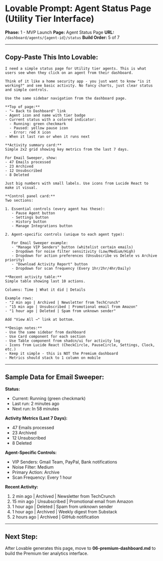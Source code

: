 # Lovable Prompt: Agent Status Page (Utility Tier Interface)

**Phase:** 1 - MVP Launch
**Page:** Agent Status Page
**URL:** `/dashboard/agents/{agent-id}/status`
**Build Order:** 5 of 7

---

## Copy-Paste This Into Lovable:

```
I need a simple status page for Utility tier agents. This is what users see when they click on an agent from their dashboard.

Think of it like a home security app - you just want to know "is it working?" and see basic activity. No fancy charts, just clear status and simple controls.

Use the same sidebar navigation from the dashboard page.

**Top of page:**
- "← Back to Dashboard" link
- Agent icon and name with tier badge
- Current status with a colored indicator:
  - Running: green checkmark
  - Paused: yellow pause icon
  - Error: red X icon
- When it last ran or when it runs next

**Activity summary card:**
Simple 2x2 grid showing key metrics from the last 7 days.

For Email Sweeper, show:
- 47 Emails processed
- 23 Archived
- 12 Unsubscribed
- 8 Deleted

Just big numbers with small labels. Use icons from Lucide React to make it visual.

**Control panel card:**
Two sections:

1. Essential controls (every agent has these):
   - Pause Agent button
   - Settings button
   - History button
   - Manage Integrations button

2. Agent-specific controls (unique to each agent type):

   For Email Sweeper example:
   - "Manage VIP Senders" button (whitelist certain emails)
   - Dropdown for noise filter sensitivity (Low/Medium/High)
   - Dropdown for action preferences (Unsubscribe vs Delete vs Archive priority)
   - "Download Activity Report" button
   - Dropdown for scan frequency (Every 1hr/2hr/4hr/Daily)

**Recent activity table:**
Simple table showing last 10 actions.

Columns: Time | What it did | Details

Example rows:
- "2 min ago | Archived | Newsletter from TechCrunch"
- "15 min ago | Unsubscribed | Promotional email from Amazon"
- "1 hour ago | Deleted | Spam from unknown sender"

Add "View All →" link at bottom.

**Design notes:**
- Use the same sidebar from dashboard
- Use Card component for each section
- Use Table component from shadcn/ui for activity log
- Icons from Lucide React (CheckCircle, PauseCircle, Settings, Clock, etc.)
- Keep it simple - this is NOT the Premium dashboard
- Metrics should stack to 1 column on mobile
```

---

## Sample Data for Email Sweeper:

**Status:**
- Current: Running (green checkmark)
- Last run: 2 minutes ago
- Next run: In 58 minutes

**Activity Metrics (Last 7 Days):**
- 47 Emails processed
- 23 Archived
- 12 Unsubscribed
- 8 Deleted

**Agent-Specific Controls:**
- VIP Senders: Gmail Team, PayPal, Bank notifications
- Noise Filter: Medium
- Primary Action: Archive
- Scan Frequency: Every 1 hour

**Recent Activity:**
1. 2 min ago | Archived | Newsletter from TechCrunch
2. 15 min ago | Unsubscribed | Promotional email from Amazon
3. 1 hour ago | Deleted | Spam from unknown sender
4. 1 hour ago | Archived | Weekly digest from Substack
5. 2 hours ago | Archived | GitHub notification

---

## Next Step:

After Lovable generates this page, move to **06-premium-dashboard.md** to build the Premium tier analytics interface.
